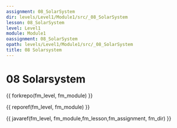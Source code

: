 ```yaml
---
assignment: 08_SolarSystem
dir: levels/Level1/Module1/src/_08_SolarSystem
lesson: 08_SolarSystem
level: Level1
module: Module1
oassignment: 08_SolarSystem
opath: levels/Level1/Module1/src/_08_SolarSystem
title: 08 Solarsystem
---
```

# 08 Solarsystem

{{ forkrepo(fm_level, fm_module) }}

{{ reporef(fm_level, fm_module) }}




{{ javaref(fm_level, fm_module,fm_lesson,fm_assignment, fm_dir) }}

